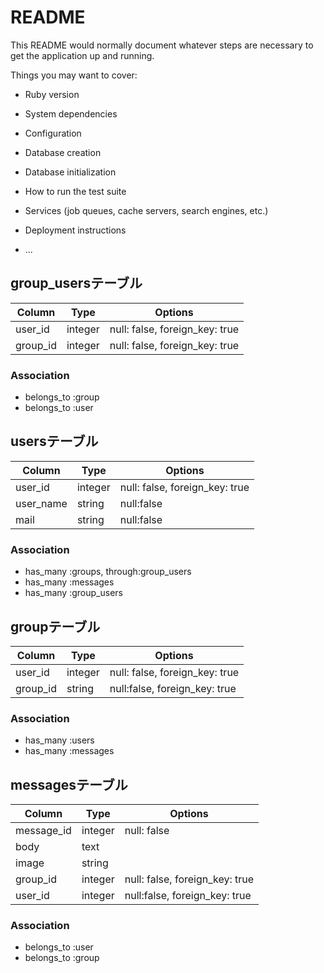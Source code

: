 # README

This README would normally document whatever steps are necessary to get the
application up and running.

Things you may want to cover:

* Ruby version

* System dependencies

* Configuration

* Database creation

* Database initialization

* How to run the test suite

* Services (job queues, cache servers, search engines, etc.)

* Deployment instructions

* ...

## group_usersテーブル

|Column|Type|Options|
|------|----|-------|
|user_id|integer|null: false, foreign_key: true|
|group_id|integer|null: false, foreign_key: true|

### Association
- belongs_to :group
- belongs_to :user

## usersテーブル

|Column|Type|Options|
|------|----|-------|
|user_id|integer|null: false, foreign_key: true|
|user_name|string|null:false|
|mail|string|null:false|

### Association
- has_many :groups, through:group_users
- has_many  :messages
- has_many  :group_users

## groupテーブル

|Column|Type|Options|
|------|----|-------|
|user_id|integer|null: false, foreign_key: true|
|group_id|string|null:false, foreign_key: true|

### Association
- has_many :users
- has_many :messages


## messagesテーブル

|Column|Type|Options|
|------|----|-------|
|message_id|integer|null: false|
|body|text||
|image|string||
|group_id|integer|null: false, foreign_key: true|
|user_id|integer|null:false, foreign_key: true|

### Association
- belongs_to :user
- belongs_to  :group
